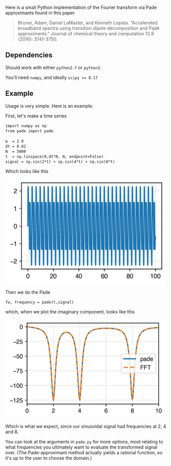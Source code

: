 Here is a small Python implementation of the Fourier transform via Pade approximants found in this paper

>Bruner, Adam, Daniel LaMaster, and Kenneth Lopata. "Accelerated broadband spectra using transition dipole decomposition and Padé approximants." Journal of chemical theory and computation 12.8 (2016): 3741-3750.

## Dependencies
Should work with either `python2.7` or `python3`.

You'll need `numpy`, and ideally `scipy >= 0.17`

## Example

Usage is very simple. Here is an example:

First, let's make a time series 

```
import numpy as np
from pade import pade

w  = 2.0
dt = 0.02
N  = 5000
t  = np.linspace(0,dt*N, N, endpoint=False)
signal = np.sin(2*t) + np.sin(4*t) + np.sin(8*t)
```

Which looks like this

![Time-series signal](signal.png)

Then we do the Pade

```
fw, frequency = pade(t,signal)
```

which, when we plot the imaginary component, looks like this

![Transformed signal](fsignal.png)

Which is what we expect, since our sinusoidal signal had frequencies at 2, 4 and 8.

You can look at the arguments in `pade.py` for more options, most relating to what frequencies you ultimately want to evaluate the transformed signal over. (The Pade-approximant method actually yields a rational function, so it's up to the user to choose the domain.)


